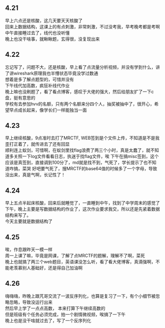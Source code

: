 ## 4.21
  早上六点还是核酸，这几天要天天核酸了    
  回来上数据结构，这课上的有点刺激，非常刺激，不过没考我，早考晚考都是考啊       
  中午直接睡过去了，线代也没听懂    
  晚上也没干啥事，就瞅瞅题，玄得很，没复现出来       
  
## 4.22
  忘记写了，问题不大，还是核酸，早上看了点流量分析视频，并没有学到什么，讲了讲wireshark原理我也半懵状态毕竟没学过数通      
  想着是多了解点题型的，可惜并没有      
  下午线代加高数，疯狂补线代作业    
  晚上嘛也没刷题了，看了看点博客，感叹于大佬的强大，然后给朋友扩了一下c盘，挺有意思的      
  学校有去参加hvv的名额，只有两个名额来分四个人，抽奖被抽中了，很开心，希望早点成长起来，像学长们一样能独当一面     
  
  
## 4.23
 早上继续核酸，9点准时去打了MRCTF, WEB签到是个文件上传，不知道是不是我歪打正着了，就传进去了还有回显  
顺利连上蚁剑，可惜啊，在蚁剑里找flag浪费了两三个小时，真是太蠢了，就不知道多关照一下log文件看看日志，执迷于找flag文件，唉 
  下午在搞misc签到，这个应该是真签到，直接调到100分了，md就是找不到，气死了，学长提示了也不知道咋搞，菜哭 
  好吧要气死了，搜MRCTF的base64值的时候多了一个字母，导致没出来，真是气啊，长记性了！    
  
## 4.24
  早上五点半起床核酸，回来后就睡觉了，一直睡到中午，找到了中学周末的感觉了            
  下午，晚上主要是写数据结构的作业了，这次作业要求我交，所以还是先紧着数据结构来写了。   
  今天主要就是数据结构了       
  
## 4.25
  唉，作息跟昨天一模一样        
  周一上课了嘛，毕竟是网课，了解了点MRCTF的题解，理解不了啊，菜死   
  晚上也就搞了两三个web题目，英语课没怎么听，看了看大佬博客，真滴强啊，不能老羡慕别人基础好，还是得自己加油啊   
  
## 4.26
  嗨嗨嗨，昨晚上跟芃哥交流了一波反序列化，也算是复习了一下，有个小细节被忽略忽略，导致没运行出来   
  然后早上学了一点点高数， 本来打算下午继续高数的  
  但是班级有个任务必须完成，拍一个剧情微视频，唉搞了一下午      
  晚上也是没干啥就过去了，写了一个反序列化         
  
